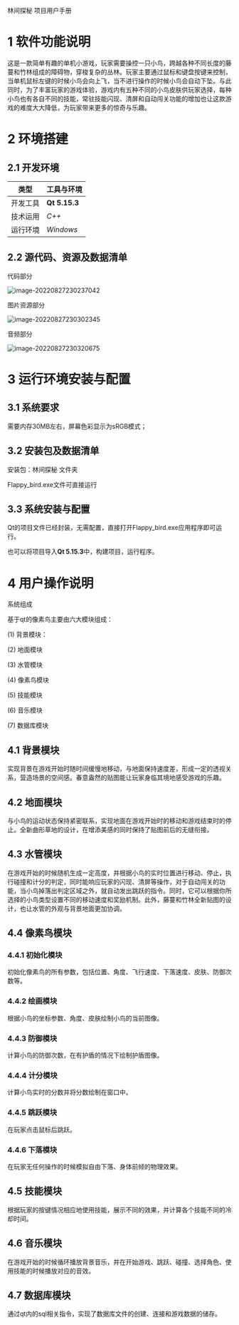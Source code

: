 林间探秘 项目用户手册

# 1    软件功能说明

这是一款简单有趣的单机小游戏，玩家需要操控一只小鸟，跨越各种不同长度的藤蔓和竹林组成的障碍物，穿梭复杂的丛林。玩家主要通过鼠标和键盘按键来控制，当单机鼠标左键的时候小鸟会向上飞，当不进行操作的时候小鸟会自动下坠。与此同时，为了丰富玩家的游戏体验，游戏内有五种不同的小鸟皮肤供玩家选择，每种小鸟也有各自不同的技能，常驻技能闪现、清屏和自动闯关功能的增加也让这款游戏的难度大大降低，为玩家带来更多的惊奇与乐趣。

# 2    环境搭建

## 2.1   开发环境

| **类型** | **工具与环境** |
| -------- | -------------- |
| 开发工具 | **Qt 5.15.3**  |
| 技术运用 | *C++*          |
| 运行环境 | *Windows*      |

## 2.2    源代码、资源及数据清单

代码部分

![image-20220827230237042](C:\Users\Cheney\AppData\Roaming\Typora\typora-user-images\image-20220827230237042.png)

图片资源部分

![image-20220827230302345](C:\Users\Cheney\AppData\Roaming\Typora\typora-user-images\image-20220827230302345.png)

音频部分

![image-20220827230320675](C:\Users\Cheney\AppData\Roaming\Typora\typora-user-images\image-20220827230320675.png)

# 3    运行环境安装与配置

## 3.1    系统要求

需要内存30MB左右，屏幕色彩显示为sRGB模式；

## 3.2    安装包及数据清单

安装包：林间探秘 文件夹

Flappy_bird.exe文件可直接运行

## 3.3    系统安装与配置

Qt的项目文件已经封装，无需配置，直接打开Flappy_bird.exe应用程序即可运行。

也可以将项目导入**Qt 5.15.3**中，构建项目，运行程序。

# 4    用户操作说明

系统组成

基于qt的像素鸟主要由六大模块组成：

(1)   背景模块：

(2)   地面模块

(3)   水管模块

(4)   像素鸟模块

(5)   技能模块

(6)   音乐模块

(7)   数据库模块

## 4.1   背景模块

实现背景在游戏开始时随时间缓慢地移动，与地面保持速度差，形成一定的透视关系，营造场景的空间感。春意盎然的贴图能让玩家身临其境地感受游戏的乐趣。

## 4.2   地面模块

与小鸟的运动状态保持紧密联系，实现地面在游戏开始时的移动和游戏结束时的停止。全新曲形草地的设计，在增添美感的同时保持了贴图前后的无缝衔接。



## 4.3   水管模块

在游戏开始的时候随机生成一定高度，并根据小鸟的实时位置进行移动、停止，执行碰撞和计分的判定，同时能响应玩家的闪现、清屏等操作，对于自动闯关的功能，当小鸟掉落出判定区域之外，就自动发出跳跃的指令。同时，它可以根据你所选择的小鸟类型设置不同的移动速度和奖励机制。此外，藤蔓和竹林全新贴图的设计，也让水管的外观与背景地面更加协调。

## 4.4   像素鸟模块

### 4.4.1    初始化模块

初始化像素鸟的所有参数，包括位置、角度、飞行速度、下落速度、皮肤、防御次数等。

### 4.4.2    绘画模块

根据小鸟的坐标参数、角度、皮肤绘制小鸟的当前图像。

### 4.4.3    防御模块

计算小鸟的防御次数，在有护盾的情况下绘制护盾图像。

### 4.4.4    计分模块

计算小鸟实时的分数并将分数绘制在窗口中。

### 4.4.5    跳跃模块

在玩家点击鼠标后跳跃。

### 4.4.6    下落模块

在玩家无任何操作的时候模拟自由下落、身体前倾的物理效果。

## 4.5   技能模块

根据玩家的按键情况相应地使用技能，展示不同的效果，并计算各个技能不同的冷却时间。

## 4.6   音乐模块

在游戏开始的时候循环播放背景音乐，并在开始游戏、跳跃、碰撞、选择角色、使用技能的时候播放对应的音效。

## 4.7   数据库模块

通过qt内的sql相关指令，实现了数据库文件的创建、连接和游戏数据的储存。
